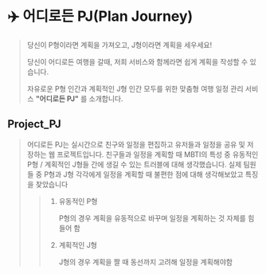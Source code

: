 # ✈️ 어디로든 PJ(Plan Journey)

>당신이 P형이라면 계획을 가져오고, J형이라면 계획을 세우세요!
>
>당신이 어디로든 여행을 갈때, 저희 서비스와 함께라면 쉽게 계획을 작성할 수 있습니다.
>
>자유로운 P형 인간과 계획적인 J형 인간 모두를 위한 맞춤형 여행 일정 관리 서비스 **"어디로든 PJ"** 를 소개합니다.



## Project_PJ
>어디로든 PJ는 실시간으로 친구와 일정을 편집하고 유저들과 일정을 공유 및 저장하는 웹 프로젝트입니다.
>친구들과 일정을 계획할 때 MBTI의 특성 중 유동적인 P형 / 계획적인 J형들 간에 생길 수 있는 트러블에 대해 생각했습니다.
>실제 팀원들 중 P형과 J형 각각에게 일정을 계획할 때 불편한 점에 대해 생각해보았고 특징을 찾았습니다
>> 1. 유동적인 P형
>> 
>>    P형의 경우 계획을 유동적으로 바꾸며 일정을 계획하는 것 자체를 힘들어 함
>>
>>  2. 계획적인 J형
>>     
>>     J형의 경우 계획을 짤 때 동선까지 고려해 일정을 계획해야함
>>    
